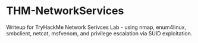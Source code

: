 # THM-NetworkServices
Writeup for TryHackMe Network Serivces Lab - using nmap, enum4linux, smbclient, netcat, msfvenom, and privilege escalation via SUID exploitation.
